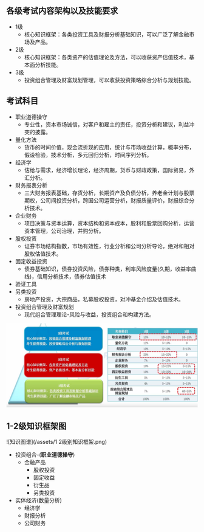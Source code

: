 ## 各级考试内容架构以及技能要求

* 1级
  * 核心知识框架：各类投资工具及财报分析基础知识，可以广泛了解金融市场及产品。
* 2级 
  * 核心知识框架：各类资产的估值理论及方法，可以收获资产估值技术，基本面分析技能。
* 3级
  * 投资组合管理及财富规划管理，可以收获投资策略综合分析与规划技能。

## 考试科目
- 职业道德操守
  - 专业性，资本市场诚信，对客户和雇主的责任，投资分析和建议，利益冲突的披露。
- 量化方法
  - 货币的时间价值，现金流折现的应用，统计与市场收益计算，概率分布，假设检验，技术分析，多元回归分析，时间序列分析。
- 经济学
  - 估给与需求，经济增长理论，经济周期，货币与财政政策，国际贸易，外汇分析。
- 财务报表分析
  - 三大财务报表基础，存货分析，长期资产及负债分析，养老金计划与股票期权，公司间投资分析，跨国公司运营分析，财报质量评价，财报综合分析技术。
- 企业财务
  - 项目决策与资本运算，资本结构和资本成本，股利和股票回购分析，运营资本管理，公司治理，并购分析。
- 股权投资
  - 证券市场结构指数，市场有效性，行业分析和公司分析导论，绝对和相对股权估值技术。
- 固定收益投资
  - 债券基础知识，债券投资风险，债券种类，利率风险度量(久期，收益率曲线)，信用分析技术，债券估值技术
- 验证工具
- 另类投资
  - 房地产投资，大宗商品，私募股权投资，对冲基金介绍及估值技术。
- 投资组合管理及财富规划
  - 现代组合管理理论-风险与收益，投资组合和构建方法。

![技能图](/assets/CFA考试课程和技能.png)

## 1-2级知识框架图
![知识图谱](/assets/1 2级别知识框架.png)

- 投资组合-(**职业道德操守**)
  - 金融产品
    - 股权投资
    - 固定收益
    - 衍生品
    - 另类投资
- 实体经济(数量分析)
  - 经济学
  - 财报分析
  - 公司财务